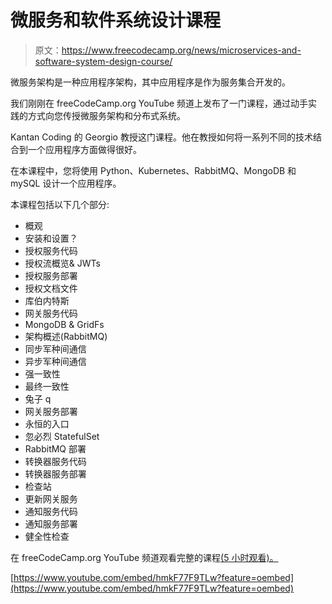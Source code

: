 # 微服务和软件系统设计课程

> 原文：<https://www.freecodecamp.org/news/microservices-and-software-system-design-course/>

微服务架构是一种应用程序架构，其中应用程序是作为服务集合开发的。

我们刚刚在 freeCodeCamp.org YouTube 频道上发布了一门课程，通过动手实践的方式向您传授微服务架构和分布式系统。

Kantan Coding 的 Georgio 教授这门课程。他在教授如何将一系列不同的技术结合到一个应用程序方面做得很好。

在本课程中，您将使用 Python、Kubernetes、RabbitMQ、MongoDB 和 mySQL 设计一个应用程序。

本课程包括以下几个部分:

*   概观
*   安装和设置？
*   授权服务代码
*   授权流概览& JWTs
*   授权服务部署
*   授权文档文件
*   库伯内特斯
*   网关服务代码
*   MongoDB & GridFs
*   架构概述(RabbitMQ)
*   同步军种间通信
*   异步军种间通信
*   强一致性
*   最终一致性
*   兔子 q
*   网关服务部署
*   永恒的入口
*   忽必烈 StatefulSet
*   RabbitMQ 部署
*   转换器服务代码
*   转换器服务部署
*   检查站
*   更新网关服务
*   通知服务代码
*   通知服务部署
*   健全性检查

在 freeCodeCamp.org YouTube 频道观看完整的课程[(5 小时观看)。](https://www.youtube.com/watch?v=hmkF77F9TLw)

[https://www.youtube.com/embed/hmkF77F9TLw?feature=oembed](https://www.youtube.com/embed/hmkF77F9TLw?feature=oembed)